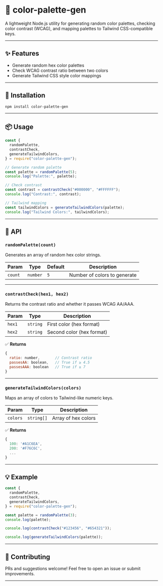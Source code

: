 # 🎨 color-palette-gen

A lightweight Node.js utility for generating random color palettes, checking color contrast (WCAG), and mapping palettes to Tailwind CSS-compatible keys.

---

## ✨ Features

- Generate random hex color palettes
- Check WCAG contrast ratio between two colors
- Generate Tailwind CSS style color mappings

---

## 🚀 Installation

```bash
npm install color-palette-gen
```

---

## 📦 Usage

```js
const {
  randomPalette,
  contrastCheck,
  generateTailwindColors,
} = require("color-palette-gen");

// Generate random palette
const palette = randomPalette(5);
console.log("Palette:", palette);

// Check contrast
const contrast = contrastCheck("#000000", "#FFFFFF");
console.log("Contrast:", contrast);

// Tailwind mapping
const tailwindColors = generateTailwindColors(palette);
console.log("Tailwind Colors:", tailwindColors);
```

---

## 📝 API

### `randomPalette(count)`

Generates an array of random hex color strings.

| Param   | Type     | Default | Description                  |
| ------- | -------- | ------- | ---------------------------- |
| `count` | `number` | `5`     | Number of colors to generate |

---

### `contrastCheck(hex1, hex2)`

Returns the contrast ratio and whether it passes WCAG AA/AAA.

| Param  | Type     | Description               |
| ------ | -------- | ------------------------- |
| `hex1` | `string` | First color (hex format)  |
| `hex2` | `string` | Second color (hex format) |

✅ **Returns**

```js
{
  ratio: number,       // Contrast ratio
  passesAA: boolean,   // True if ≥ 4.5
  passesAAA: boolean   // True if ≥ 7
}
```

---

### `generateTailwindColors(colors)`

Maps an array of colors to Tailwind-like numeric keys.

| Param    | Type       | Description         |
| -------- | ---------- | ------------------- |
| `colors` | `string[]` | Array of hex colors |

✅ **Returns**

```js
{
  100: '#A1C6EA',
  200: '#F76C6C',
  ...
}
```

---

## 💡 Example

```js
const {
  randomPalette,
  contrastCheck,
  generateTailwindColors,
} = require("color-palette-gen");

const palette = randomPalette(3);
console.log(palette);

console.log(contrastCheck("#123456", "#654321"));

console.log(generateTailwindColors(palette));
```

---

## 🤝 Contributing

PRs and suggestions welcome! Feel free to open an issue or submit improvements.

---
